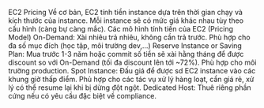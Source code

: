 EC2 Pricing 
Về cơ bản, EC2 tính tiền instance dựa trên thời gian chạy và kích thước của instance. Mỗi instance sẽ có mức giá khác nhau tùy theo cấu hình (càng bự càng mắc). 
Các mô hình tính tiền của EC2 (Pricing Model) 
On-Demand: Xài nhiêu trả nhiêu, không cần trả trước. Phù hợp cho đa số mục đích (học tập, môi trường dev,...) 
Reserve Instance or Saving Plan: Mua trước 1-3 năm hoặc commit số tiền sẽ xài hằng tháng để được discount so với On-Demand (tối đa discount lên tới ~72%). Phù hợp cho môi trường production. 
Spot Instance: Đấu giá để được sd EC2 instance vào các khung giờ thấp điểm. Phủ hợp cho các tác vụ xử lý hàng loạt, cần giá rẻ, xử lý có thể resume lại khi bị dừng đột ngột. 
Dedicated Host: Thuê riêng phần cứng nếu có yêu cầu đặc biệt về compliance.